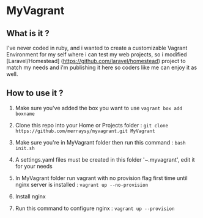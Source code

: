 # MyVagrant

## What is it ?

I've never coded in ruby, and i wanted to create a customizable Vagrant Environment for my self where i can test my web projects, so i modified [Laravel/Homestead] (https://github.com/laravel/homestead) project to match my needs and i'm publishing it here so coders like me can enjoy it as well.

## How to use it ?

1. Make sure you've added the box you want to use
`vagrant box add boxname`

2. Clone this repo into your Home or Projects folder :
`git clone https://github.com/merraysy/myvagrant.git MyVagrant`

3. Make sure you're in MyVagrant folder then run this command :
`bash init.sh`

4. A settings.yaml files must be created in this folder '~\.myvagrant', edit it for your needs
5. In MyVagrant folder run vagrant with no provision flag first time until nginx server is installed :
`vagrant up --no-provision`

6. Install nginx
7. Run this command to configure nginx :
`vagrant up --provision`
